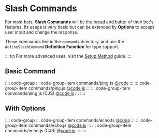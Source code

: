 # Slash Commands

For most bots, **Slash Commands** will be the bread and butter of their bot's features. Its usage is very
basic but can be extended by **Options** to accept user input and change the response.

These commands live in the `commands` directory, and use the `defineSlashCommand` **Definition Function**
for type support.

::: tip
For more advanced uses, visit the [Setup Method](../../advanced/setup/README.md) guide.
:::

## Basic Command

:::: code-group
::: code-group-item commands/ping.ts
@[code](./ping.ts)
:::
::: code-group-item commands/ping.js
@[code js](./ping.mjs)
:::
::: code-group-item commands/ping.js (CJS)
@[code js](./ping.cjs)
:::
::::

## With Options

:::: code-group
::: code-group-item commands/echo.ts
@[code](./echo.ts)
:::
::: code-group-item commands/echo.js
@[code js](./echo.mjs)
:::
::: code-group-item commands/echo.js (CJS)
@[code js](./echo.cjs)
:::
::::

